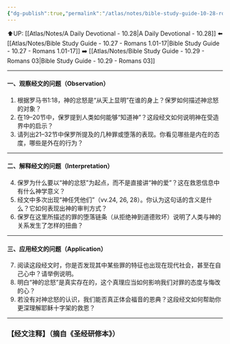```yaml
---
{"dg-publish":true,"permalink":"/atlas/notes/bible-study-guide-10-28-romans-1-18-32/"}
---
```


⬆️UP: [[Atlas/Notes/A Daily Devotional - 10.28\|A Daily Devotional - 10.28]]
⬅️ [[Atlas/Notes/Bible Study Guide - 10.27 - Romans 1.01-17\|Bible Study Guide - 10.27 - Romans 1.01-17]]
➡️ [[Atlas/Notes/Bible Study Guide - 10.29 - Romans 03\|Bible Study Guide - 10.29 - Romans 03]] 

---
#### 一、观察经文的问题（Observation）

1. 根据罗马书1:18，神的忿怒是“从天上显明”在谁的身上？保罗如何描述神忿怒的对象？
2. 在19–20节中，保罗提到人类如何能够“知道神”？这段经文如何说明神在受造界中的启示？
3. 请列出21–32节中保罗所提及的几种罪或堕落的表现。你看见哪些是内在的态度，哪些是外在的行为？

---

#### 二、解释经文的问题（Interpretation）

4. 保罗为什么要以“神的忿怒”为起点，而不是直接讲“神的爱”？这在救恩信息中有什么神学意义？
5. 经文中多次出现“神任凭他们”（vv.24, 26, 28）。你认为这句话的含义是什么？它如何表现出神的审判方式？
6. 保罗在这里所描述的罪的堕落链条（从拒绝神到道德败坏）说明了人类与神的关系发生了怎样的扭曲？

---

#### 三、应用经文的问题（Application）

7. 阅读这段经文时，你是否发现其中某些罪的特征也出现在现代社会，甚至在自己心中？请举例说明。
8. 明白“神的忿怒”是真实存在的，这个真理应当如何影响我们对罪的态度与悔改的心？    
9. 若没有对神忿怒的认识，我们能否真正体会福音的恩典？这段经文如何帮助你更深理解耶稣十字架的救恩？

---
### 【经文注释】（摘自《圣经研修本》）

